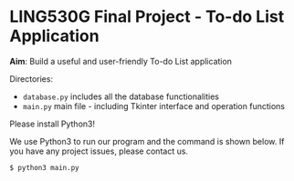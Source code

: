 # LING530G Final Project - To-do List Application

**Aim**: Build a useful and user-friendly To-do List application

Directories:
- <code>database.py</code> includes all the database functionalities
- <code>main.py</code> main file - including Tkinter interface and operation functions

Please install Python3!

We use Python3 to run our program and the command is shown below. If you have any project issues, please contact us.

```bash
$ python3 main.py
```
